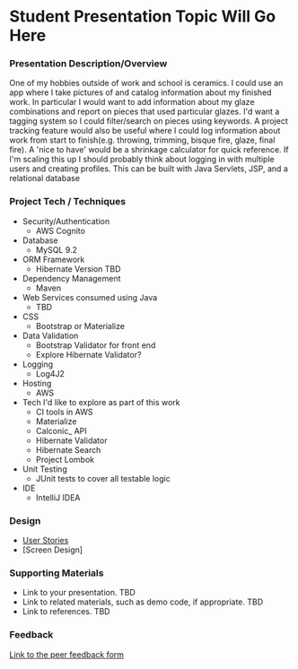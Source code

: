 # Student Presentation Topic Will Go Here

### Presentation Description/Overview

One of my hobbies outside of work and school is ceramics. I could use an app where I take pictures of and catalog information about my finished work. In particular I would want to add information about my glaze combinations and report on pieces that used particular glazes. I'd want a tagging system so I could filter/search on pieces using keywords. A project tracking feature would also be useful where I could log information about work from start to finish(e.g. throwing, trimming, bisque fire, glaze, final fire). A  'nice to have' would be a shrinkage calculator for quick reference. If I'm scaling this up I should probably think about logging in with multiple users and creating profiles. This can be built with Java Servlets, JSP, and a relational database


### Project Tech / Techniques

* Security/Authentication
  * AWS Cognito
* Database
  * MySQL 9.2
* ORM Framework
  * Hibernate Version TBD
* Dependency Management
  * Maven
* Web Services consumed using Java
  * TBD
* CSS
  * Bootstrap or Materialize
* Data Validation
  * Bootstrap Validator for front end
  * Explore Hibernate Validator?
* Logging
  * Log4J2
* Hosting
  * AWS
* Tech I'd like to explore as part of this work
  * CI tools in AWS
  * Materialize
  * Calconic_ API
  * Hibernate Validator
  * Hibernate Search
  * Project Lombok
* Unit Testing
  * JUnit tests to cover all testable logic
* IDE 
  * IntelliJ IDEA

### Design
* [User Stories](DesignDocuments/userStories.md)
* [Screen Design]

### Supporting Materials 

* Link to your presentation. TBD
* Link to related materials, such as demo code, if appropriate.  TBD
* Link to references.  TBD

### Feedback

[Link to the peer feedback form](Feedback.md)

